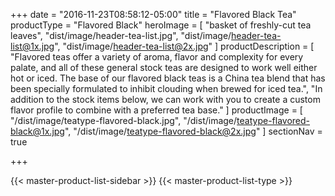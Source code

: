 +++
date = "2016-11-23T08:58:12-05:00"
title = "Flavored Black Tea"
productType = "Flavored Black"
heroImage = [
    "basket of freshly-cut tea leaves",
    "dist/image/header-tea-list.jpg",
    "dist/image/header-tea-list@1x.jpg",
    "dist/image/header-tea-list@2x.jpg"
]
productDescription = [
    "Flavored teas offer a variety of aroma, flavor and complexity for every palate, and all of these general stock teas are designed to work well either hot or iced. The base of our flavored black teas is a China tea blend that has been specially formulated to inhibit clouding when brewed for iced tea.",
    "In addition to the stock items below, we can work with you to create a custom flavor profile to combine with a preferred tea base."
]
productImage = [
    "/dist/image/teatype-flavored-black.jpg",
    "/dist/image/teatype-flavored-black@1x.jpg",
    "/dist/image/teatype-flavored-black@2x.jpg"
]
sectionNav = true

+++

<div class="body-wrap masterProductList">
    {{< master-product-list-sidebar >}}
    {{< master-product-list-type >}}
</div>
